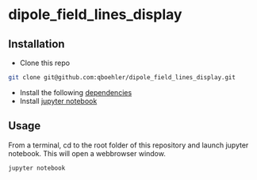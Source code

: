# dipole_field_lines_display

## Installation

* Clone this repo

```bash
git clone git@github.com:qboehler/dipole_field_lines_display.git
```

* Install the following [dependencies](https://github.com/ethz-msrl/Workspace_eMNS/tree/v1.1.0?tab=readme-ov-file#installing-dependencies)
* Install [jupyter notebook](https://github.com/ethz-msrl/Workspace_eMNS/tree/v1.1.0?tab=readme-ov-file#installing-jupyter-notebook)

## Usage

From a terminal, cd to the root folder of this repository and launch jupyter notebook. This will open a webbrowser window.

``` bash
jupyter notebook
```
